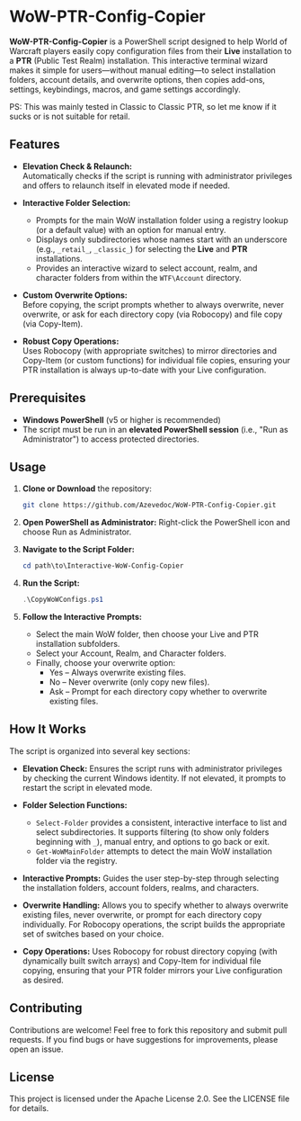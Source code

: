 # WoW-PTR-Config-Copier

**WoW-PTR-Config-Copier** is a PowerShell script designed to help World of Warcraft players easily copy configuration files from their **Live** installation to a **PTR** (Public Test Realm) installation. This interactive terminal wizard makes it simple for users—without manual editing—to select installation folders, account details, and overwrite options, then copies add-ons, settings, keybindings, macros, and game settings accordingly.

PS: This was mainly tested in Classic to Classic PTR, so let me know if it sucks or is not suitable for retail.

## Features

- **Elevation Check & Relaunch:**  
  Automatically checks if the script is running with administrator privileges and offers to relaunch itself in elevated mode if needed.

- **Interactive Folder Selection:**  
  - Prompts for the main WoW installation folder using a registry lookup (or a default value) with an option for manual entry.
  - Displays only subdirectories whose names start with an underscore (e.g., `_retail_`, `_classic_`) for selecting the **Live** and **PTR** installations.
  - Provides an interactive wizard to select account, realm, and character folders from within the `WTF\Account` directory.

- **Custom Overwrite Options:**  
  Before copying, the script prompts whether to always overwrite, never overwrite, or ask for each directory copy (via Robocopy) and file copy (via Copy-Item).

- **Robust Copy Operations:**  
  Uses Robocopy (with appropriate switches) to mirror directories and Copy-Item (or custom functions) for individual file copies, ensuring your PTR installation is always up-to-date with your Live configuration.

## Prerequisites

- **Windows PowerShell** (v5 or higher is recommended)
- The script must be run in an **elevated PowerShell session** (i.e., "Run as Administrator") to access protected directories.

## Usage

1. **Clone or Download** the repository:
   ```bash
   git clone https://github.com/Azevedoc/WoW-PTR-Config-Copier.git
   ```

2. **Open PowerShell as Administrator:**
   Right-click the PowerShell icon and choose Run as Administrator.

3. **Navigate to the Script Folder:**
   ```powershell
   cd path\to\Interactive-WoW-Config-Copier
   ```

4. **Run the Script:**
   ```powershell
   .\CopyWoWConfigs.ps1
   ```

5. **Follow the Interactive Prompts:**
   - Select the main WoW folder, then choose your Live and PTR installation subfolders.
   - Select your Account, Realm, and Character folders.
   - Finally, choose your overwrite option:
     - Yes – Always overwrite existing files.
     - No – Never overwrite (only copy new files).
     - Ask – Prompt for each directory copy whether to overwrite existing files.

## How It Works

The script is organized into several key sections:

- **Elevation Check:**
  Ensures the script runs with administrator privileges by checking the current Windows identity. If not elevated, it prompts to restart the script in elevated mode.

- **Folder Selection Functions:**
  - `Select-Folder` provides a consistent, interactive interface to list and select subdirectories. It supports filtering (to show only folders beginning with `_`), manual entry, and options to go back or exit.
  - `Get-WoWMainFolder` attempts to detect the main WoW installation folder via the registry.

- **Interactive Prompts:**
  Guides the user step-by-step through selecting the installation folders, account folders, realms, and characters.

- **Overwrite Handling:**
  Allows you to specify whether to always overwrite existing files, never overwrite, or prompt for each directory copy individually. For Robocopy operations, the script builds the appropriate set of switches based on your choice.

- **Copy Operations:**
  Uses Robocopy for robust directory copying (with dynamically built switch arrays) and Copy-Item for individual file copying, ensuring that your PTR folder mirrors your Live configuration as desired.

## Contributing

Contributions are welcome! Feel free to fork this repository and submit pull requests. If you find bugs or have suggestions for improvements, please open an issue.

## License

This project is licensed under the Apache License 2.0. See the LICENSE file for details.
